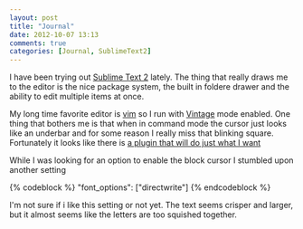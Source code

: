```yaml
---
layout: post
title: "Journal"
date: 2012-10-07 13:13
comments: true
categories: [Journal, SublimeText2]
---
```


I have been trying out [Sublime Text 2](http://www.sublimetext.com/2) lately. The thing that really draws me to the editor is the nice package system,
the built in foldere drawer and the ability to edit multiple items at once.

My long time favorite editor is [vim](http://www.vim.org)
so I run with [Vintage](http://www.sublimetext.com/docs/2/vintage.html) mode enabled. One thing that bothers me is that when in command
mode the cursor just looks like an underbar and for some reason I really miss that blinking square. Fortunately it looks like there
is [a plugin that will do just what I want](https://github.com/netpro2k/SublimeBlockCursor)

While I was looking for an option to enable the block cursor I stumbled upon another setting

{% codeblock %}
	"font_options": ["directwrite"]
{% endcodeblock %}

I'm not sure if i like this setting or not yet. The text seems crisper and larger, but it almost seems like the letters are too squished together.

